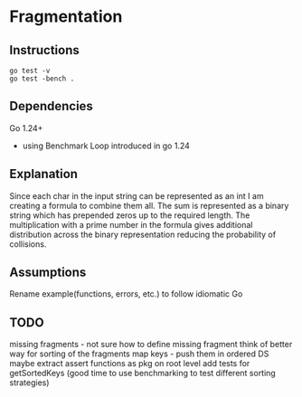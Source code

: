 # Fragmentation

## Instructions
```
go test -v
go test -bench .
```

## Dependencies
Go 1.24+
- using Benchmark Loop introduced in go 1.24

## Explanation
Since each char in the input string can be represented as an int I am creating a formula to combine them all. The sum is represented as a binary string which has prepended zeros up to the required length. The multiplication with a prime number in the formula gives additional distribution across the binary representation reducing the probability of collisions.

## Assumptions
Rename example(functions, errors, etc.) to follow idiomatic Go

## TODO
missing fragments - not sure how to define missing fragment 
think of better way for sorting of the fragments map keys - push them in ordered DS
maybe extract assert functions as pkg on root level
add tests for getSortedKeys (good time to use benchmarking to test different sorting strategies)